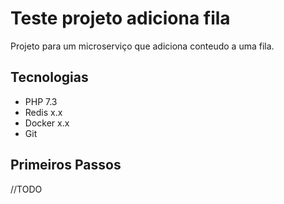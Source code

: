 # Teste projeto adiciona fila

Projeto para um microserviço que adiciona conteudo a uma fila.

## Tecnologias

* PHP 7.3
* Redis x.x
* Docker x.x
* Git

## Primeiros Passos

//TODO
